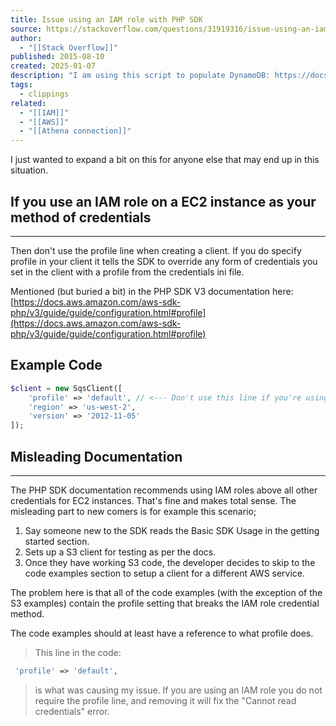 ```yaml
---
title: Issue using an IAM role with PHP SDK
source: https://stackoverflow.com/questions/31919316/issue-using-an-iam-role-with-php-sdk
author:
  - "[[Stack Overflow]]"
published: 2015-08-10
created: 2025-01-07
description: "I am using this script to populate DynamoDB: https://docs.aws.amazon.com/amazondynamodb/latest/developerguide/LoadDataPHP.htmlI'm getting this error using the AWS SDK:  PHP Fatal error:  Uncaught"
tags:
  - clippings
related:
  - "[[IAM]]"
  - "[[AWS]]"
  - "[[Athena connection]]"
---
```

I just wanted to expand a bit on this for anyone else that may end up in this situation.

## If you use an IAM role on a EC2 instance as your method of credentials

---

Then don't use the profile line when creating a client. If you do specify profile in your client it tells the SDK to override any form of credentials you set in the client with a profile from the credentials ini file.

Mentioned (but buried a bit) in the PHP SDK V3 documentation here: [https://docs.aws.amazon.com/aws-sdk-php/v3/guide/guide/configuration.html#profile](https://docs.aws.amazon.com/aws-sdk-php/v3/guide/guide/configuration.html#profile)

## Example Code

```php
$client = new SqsClient([
    'profile' => 'default', // <--- Don't use this line if you're using IAM Roles for credentials
    'region' => 'us-west-2',
    'version' => '2012-11-05'
]);
```

## Misleading Documentation

---

The PHP SDK documentation recommends using IAM roles above all other credentials for EC2 instances. That's fine and makes total sense. The misleading part to new comers is for example this scenario;

1. Say someone new to the SDK reads the Basic SDK Usage in the getting started section.
2. Sets up a S3 client for testing as per the docs.
3. Once they have working S3 code, the developer decides to skip to the code examples section to setup a client for a different AWS service.

The problem here is that all of the code examples (with the exception of the S3 examples) contain the profile setting that breaks the IAM role credential method.

The code examples should at least have a reference to what profile does.

> This line in the code:
```php
 'profile' => 'default',
```

> is what was causing my issue. If you are using an IAM role you do not require the profile line, and removing it will fix the "Cannot read credentials" error.

